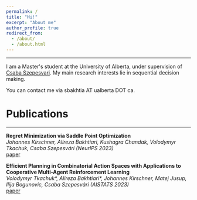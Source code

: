 ```yaml
---
permalink: /
title: "Hi!"
excerpt: "About me"
author_profile: true
redirect_from: 
  - /about/
  - /about.html
---
```


---
I am a Master's student at the University of Alberta, under supervision of
[Csaba Szepesvari](https://sites.ualberta.ca/~szepesva/).
My main research interests lie in sequential decision making.

You can contact me via sbakhtia AT ualberta DOT ca.

Publications
======
---

**Regret Minimization via Saddle Point Optimization**\
*Johannes Kirschner, Alireza Bakhtiari, Kushagra Chandak, Volodymyr Tkachuk, Csaba Szepesvári (NeurIPS 2023)*\
[paper](https://arxiv.org/abs/2403.10379)

**Efficient Planning in Combinatorial Action Spaces with Applications to Cooperative Multi-Agent Reinforcement Learning**\
*Volodymyr Tkachuk\*, Alireza Bakhtiari\*, Johannes Kirschner, Matej Jusup, Ilija Bogunovic, Csaba Szepesvári (AISTATS 2023)*\
[paper](https://arxiv.org/abs/2302.04376)